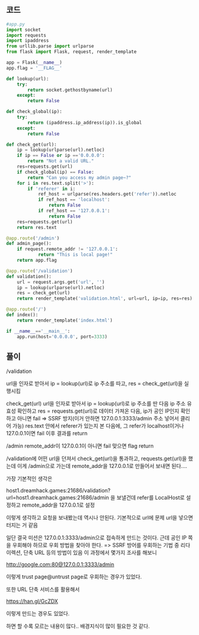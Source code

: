 ## 코드

```python
#app.py
import socket
import requests
import ipaddress
from urllib.parse import urlparse
from flask import Flask, request, render_template

app = Flask(__name__)
app.flag = '__FLAG__'

def lookup(url):
    try:
        return socket.gethostbyname(url)
    except:
        return False

def check_global(ip):
    try:
        return (ipaddress.ip_address(ip)).is_global
    except:
        return False

def check_get(url):
    ip = lookup(urlparse(url).netloc)
    if ip == False or ip =='0.0.0.0':
        return "Not a valid URL."
    res=requests.get(url)
    if check_global(ip) == False:
        return "Can you access my admin page~?"
    for i in res.text.split('>'):
        if 'referer' in i:
            ref_host = urlparse(res.headers.get('refer')).netloc
            if ref_host == 'localhost':
                return False
            if ref_host == '127.0.0.1':
                return False 
    res=requests.get(url)
    return res.text

@app.route('/admin')
def admin_page():
    if request.remote_addr != '127.0.0.1':
    		return "This is local page!"
    return app.flag

@app.route('/validation')
def validation():
    url = request.args.get('url', '')
    ip = lookup(urlparse(url).netloc)
    res = check_get(url)
    return render_template('validation.html', url=url, ip=ip, res=res)

@app.route('/')
def index():
    return render_template('index.html')

if __name__=='__main__':
    app.run(host='0.0.0.0', port=3333)
```

## 풀이

/validation

url을 인자로 받아서
ip = lookup(url)로 ip 주소를 따고,
res = check_get(url)을 실행시킴

check_get(url)
url을 인자로 받아서
ip = lookup(url)로 ip 주소를 딴 다음 ip 주소 유효성 확인하고
res = requests.get(url)로 데이터 가져온 다음,
ip가 공인 IP인지 확인하고 아니면 fail => SSRF 방지(이거 안하면 127.0.0.1:3333/admin 주소 넣어서 클리어 가능)
res.text 안에서 referer가 있는지 본 다음에,
그 refer가 localhost이거나 127.0.0.1이면 fail
이후 결과를 return

/admin
remote_addr이 127.0.0.1이 아니면 fail
맞으면 flag return

/validation에 어떤 url을 던져서
check_get(url)을 통과하고,
requests.get(url)을 했는데 이게 /admin으로 가는데
remote_addr을 127.0.0.1로 만들어서 보내면 된다....


가장 기본적인 생각은

host1.dreamhack.games:21686/validation?url=host1.dreamhack.games:21686/admin
을 보낼건데
refer를 LocalHost로 설정하고
remote_addr을 127.0.0.1로 설정

이렇게 생각하고 요청을 보내봤는데 역시나 안된다.
기본적으로 url에 문제 url을 넣으면 터지는 거 같음

일단 결국 미션은 127.0.0.1:3333/admin으로 접속하게 만드는 것이다.
근데 공인 IP 쪽을 우회해야 하므로 우회 방법을 찾아야 한다. => SSRF 방어를 우회하는 기법 중 리다이렉션, 단축 URL 등의 방법이 있음
이 과정에서 몇가지 조사를 해보니

http://google.com:80@127.0.0.1:3333/admin

이렇게 trust page@untrust page로 우회하는 경우가 있었다.

또한 URL 단축 서비스를 활용해서

https://han.gl/GcZDX

이렇게 만드는 경우도 있었다.

하면 할 수록 모르는 내용이 많다.. 배경지식이 많이 필요한 것 같다.